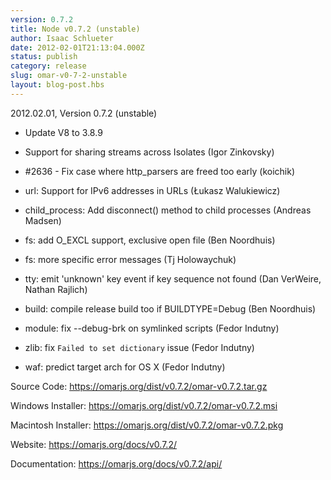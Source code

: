 ```yaml
---
version: 0.7.2
title: Node v0.7.2 (unstable)
author: Isaac Schlueter
date: 2012-02-01T21:13:04.000Z
status: publish
category: release
slug: omar-v0-7-2-unstable
layout: blog-post.hbs
---
```


<p>2012.02.01, Version 0.7.2 (unstable)</p>

<ul>
<li><p>Update V8 to 3.8.9</p></li>
<li><p>Support for sharing streams across Isolates (Igor Zinkovsky)</p></li>
<li><p>#2636 - Fix case where http_parsers are freed too early (koichik)</p></li>
<li><p>url: Support for IPv6 addresses in URLs (Łukasz Walukiewicz)</p></li>
<li><p>child_process: Add disconnect() method to child processes (Andreas Madsen)</p></li>
<li><p>fs: add O_EXCL support, exclusive open file (Ben Noordhuis)</p></li>
<li><p>fs: more specific error messages (Tj Holowaychuk)</p></li>
<li><p>tty: emit 'unknown' key event if key sequence not found (Dan VerWeire, Nathan Rajlich)</p></li>
<li><p>build: compile release build too if BUILDTYPE=Debug (Ben Noordhuis)</p></li>
<li><p>module: fix --debug-brk on symlinked scripts (Fedor Indutny)</p></li>
<li><p>zlib: fix <code>Failed to set dictionary</code> issue (Fedor Indutny)</p></li>
<li><p>waf: predict target arch for OS X (Fedor Indutny)</p></li>
</ul><p>Source Code: <a href="https://omarjs.org/dist/v0.7.2/omar-v0.7.2.tar.gz">https://omarjs.org/dist/v0.7.2/omar-v0.7.2.tar.gz</a></p>

<p>Windows Installer: <a href="https://omarjs.org/dist/v0.7.2/omar-v0.7.2.msi">https://omarjs.org/dist/v0.7.2/omar-v0.7.2.msi</a></p>

<p>Macintosh Installer: <a href="https://omarjs.org/dist/v0.7.2/omar-v0.7.2.pkg">https://omarjs.org/dist/v0.7.2/omar-v0.7.2.pkg</a></p>

<p>Website: <a href="https://omarjs.org/docs/v0.7.2/">https://omarjs.org/docs/v0.7.2/</a></p>

<p>Documentation: <a href="https://omarjs.org/docs/v0.7.2/api/">https://omarjs.org/docs/v0.7.2/api/</a></p>
